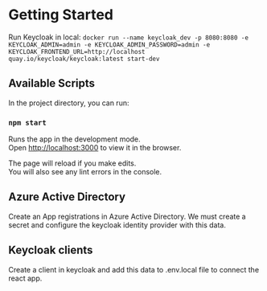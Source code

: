 # Getting Started

Run Keycloak in local: `docker run --name keycloak_dev -p 8080:8080 -e KEYCLOAK_ADMIN=admin -e KEYCLOAK_ADMIN_PASSWORD=admin -e KEYCLOAK_FRONTEND_URL=http://localhost quay.io/keycloak/keycloak:latest start-dev`

## Available Scripts

In the project directory, you can run:

### `npm start`

Runs the app in the development mode.\
Open [http://localhost:3000](http://localhost:3000) to view it in the browser.

The page will reload if you make edits.\
You will also see any lint errors in the console.

## Azure Active Directory

Create an App registrations in Azure Active Directory. We must create a secret and configure the keycloak identity provider with this data.

## Keycloak clients

Create a client in keycloak and add this data to .env.local file to connect the react app.
